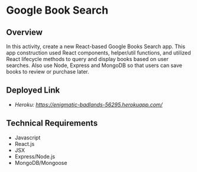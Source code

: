 # Google Book Search

## Overview
In this activity, create a new React-based Google Books Search app. This app construction used React components, helper/util functions, and utilized React lifecycle methods to query and display books based on user searches. Also use Node, Express and MongoDB so that users can save books to review or purchase later.

## Deployed Link
* *Heroku: https://enigmatic-badlands-56295.herokuapp.com/*

## Technical Requirements
* Javascript
* React.js
* JSX
* Express/Node.js
* MongoDB/Mongoose
